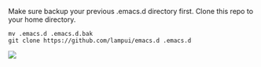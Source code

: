 Make sure backup your previous .emacs.d directory first. Clone this repo to your home directory.
```shell
mv .emacs.d .emacs.d.bak
git clone https://github.com/lampui/emacs.d .emacs.d
```

![](https://i.imgur.com/XHgxZFU.png)
